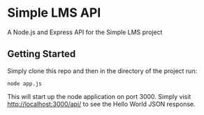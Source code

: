 # Simple LMS API

A Node.js and Express API for the Simple LMS project

## Getting Started

Simply clone this repo and then in the directory of the project run:

	node app.js

This will start up the node application on port 3000. Simply visit [http://localhost:3000/api/](http://localhost:3000/api/) to see the Hello World JSON response.
